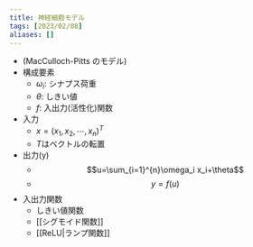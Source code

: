 ```yaml
---
title: 神経細胞モデル
tags: [2023/02/08]
aliases: []
---
```


- (MacCulloch-Pitts のモデル)
- 構成要素
	- $\omega_i$: シナプス荷重
	- $\theta$: しきい値
	- $f$: 入出力(活性化)関数
- 入力
	- $x=(x_1,x_2,\cdots ,x_n)^T$
	- $T$はベクトルの転置
- 出力(y)
	- $$u=\sum_{i=1}^{n}\omega_i x_i+\theta$$
	- $$y=f(u)$$
- 入出力関数
	- しきい値関数
	- [[シグモイド関数]]
	- [[ReLU|ランプ関数]]